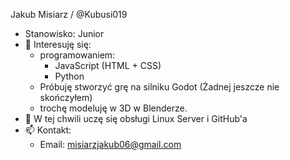 Jakub Misiarz / @Kubusi019
- Stanowisko: Junior
- 👀 Interesuję się:
  -  programowaniem:
      - JavaScript (HTML + CSS)
      - Python
  - Próbuję stworzyć grę na silniku Godot (Żadnej jeszcze nie skończyłem)
  -  trochę modeluję w 3D w Blenderze.
- 🌱 W tej chwili uczę się obsługi Linux Server i GitHub'a
- 📫 Kontakt:
    - Email: misiarzjakub06@gmail.com
<!-- - ⚡ Fun fact: ... 
- 💞️ I’m looking to collaborate on ... -->

<!---
Kubusi019/Kubusi019 is a ✨ special ✨ repository because its `README.md` (this file) appears on your GitHub profile.
You can click the Preview link to take a look at your changes.
--->
